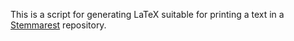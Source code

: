 This is a script for generating LaTeX suitable for printing a text in a [Stemmarest](https://github.com/DHUniWien/tradition_repo) repository.
